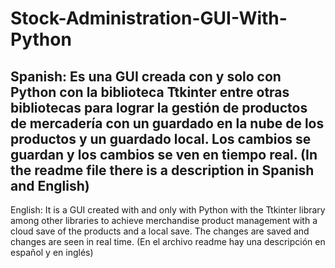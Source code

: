# Stock-Administration-GUI-With-Python
Spanish: Es una GUI creada con y solo con Python con la biblioteca Ttkinter entre otras bibliotecas para lograr la gestión de productos de mercadería con un guardado en la nube de los productos y un guardado local. Los cambios se guardan y los cambios se ven en tiempo real. (In the readme file there is a description in Spanish and English)
-------------------------------------------------------------------------------
English: It is a GUI created with and only with Python with the Ttkinter library among other libraries to achieve merchandise product management with a cloud save of the products and a local save. The changes are saved and changes are seen in real time. (En el archivo readme hay una descripción en español y en inglés)
